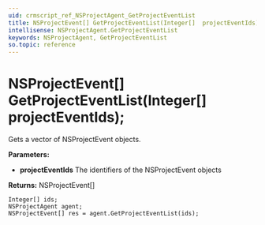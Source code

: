 ```yaml
---
uid: crmscript_ref_NSProjectAgent_GetProjectEventList
title: NSProjectEvent[] GetProjectEventList(Integer[]  projectEventIds);
intellisense: NSProjectAgent.GetProjectEventList
keywords: NSProjectAgent, GetProjectEventList
so.topic: reference
---
```


# NSProjectEvent[] GetProjectEventList(Integer[]  projectEventIds);

Gets a vector of NSProjectEvent objects.

**Parameters:**
 - **projectEventIds** The identifiers of the NSProjectEvent objects

**Returns:** NSProjectEvent[]

```crmscript
Integer[] ids;
NSProjectAgent agent;
NSProjectEvent[] res = agent.GetProjectEventList(ids);
```


